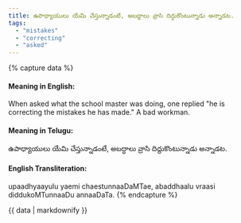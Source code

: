 ```yaml
---
title: ఉపాధ్యాయులు యేమి చేస్తున్నాడంటే, అబద్ధాలు వ్రాసి దిద్దుకొంటున్నాడు అన్నాడట.
tags:
  - "mistakes"
  - "correcting"
  - "asked"
---
```


{% capture data %}
#### Meaning in English:
When asked what the school master was doing, one replied "he is correcting the mistakes he has made."
A bad workman.

#### Meaning in Telugu:
ఉపాధ్యాయులు యేమి చేస్తున్నాడంటే, అబద్ధాలు వ్రాసి దిద్దుకొంటున్నాడు అన్నాడట.

#### English Transliteration:
upaadhyaayulu yaemi chaestunnaaDaMTae, abaddhaalu vraasi diddukoMTunnaaDu annaaDaTa.
{% endcapture %}

{{ data | markdownify }}

